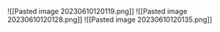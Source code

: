 ![[Pasted image 20230610120119.png]]
![[Pasted image 20230610120128.png]]
![[Pasted image 20230610120135.png]]
